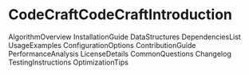 # CodeCraftCodeCraftIntroduction
AlgorithmOverview
InstallationGuide
DataStructures
DependenciesList
UsageExamples
ConfigurationOptions
ContributionGuide
PerformanceAnalysis
LicenseDetails
CommonQuestions
Changelog
TestingInstructions
OptimizationTips
